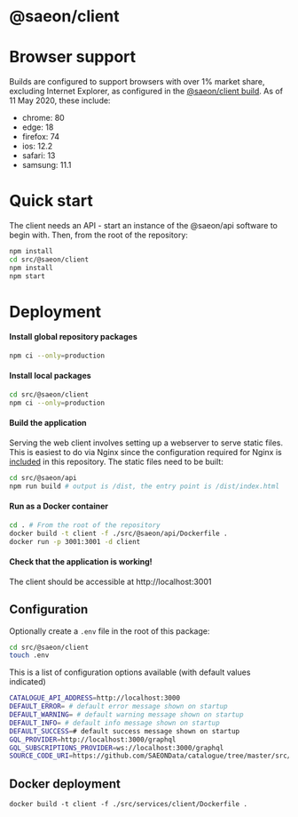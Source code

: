 # @saeon/client

# Browser support

Builds are configured to support browsers with over 1% market share, excluding Internet Explorer, as configured in the [@saeon/client build](.browserslistrc). As of 11 May 2020, these include:

- chrome: 80
- edge: 18
- firefox: 74
- ios: 12.2
- safari: 13
- samsung: 11.1

# Quick start

The client needs an API - start an instance of the @saeon/api software to begin with. Then, from the root of the repository:

```sh
npm install
cd src/@saeon/client
npm install
npm start
```

# Deployment

#### Install global repository packages

```sh
npm ci --only=production
```

#### Install local packages

```sh
cd src/@saeon/client
npm ci --only=production
```

#### Build the application

Serving the web client involves setting up a webserver to serve static files. This is easiest to do via Nginx since the configuration required for Nginx is [included](/nginx) in this repository. The static files need to be built:

```sh
cd src/@saeon/api
npm run build # output is /dist, the entry point is /dist/index.html
```

#### Run as a Docker container

```sh
cd . # From the root of the repository
docker build -t client -f ./src/@saeon/api/Dockerfile .
docker run -p 3001:3001 -d client
```

#### Check that the application is working!

The client should be accessible at http://localhost:3001

## Configuration

Optionally create a `.env` file in the root of this package:

```sh
cd src/@saeon/client
touch .env
```

This is a list of configuration options available (with default values indicated)

```sh
CATALOGUE_API_ADDRESS=http://localhost:3000
DEFAULT_ERROR= # default error message shown on startup
DEFAULT_WARNING= # default warning message shown on startup
DEFAULT_INFO= # default info message shown on startup
DEFAULT_SUCCESS=# default success message shown on startup
GQL_PROVIDER=http://localhost:3000/graphql
GQL_SUBSCRIPTIONS_PROVIDER=ws://localhost:3000/graphql
SOURCE_CODE_URI=https://github.com/SAEONData/catalogue/tree/master/src/@saeon/client
```

## Docker deployment

```
docker build -t client -f ./src/services/client/Dockerfile .
```

